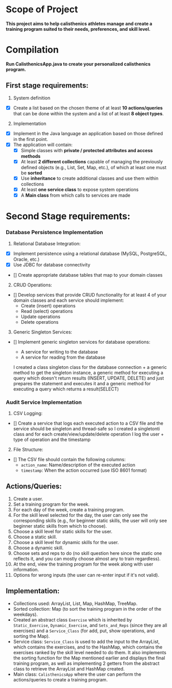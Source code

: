 # Scope of Project

**This project aims to help calisthenics athletes manage and create a training program suited to their needs, preferences, and skill level.**

# Compilation

**Run __CalisthenicsApp.java__ to create your personalized calisthenics program.**

## First stage requirements:
1. System definition
- [x] Create a list based on the chosen theme of at least **10 actions/queries** that can be done within the system and a list of at least **8 object types**.
2. Implementation
- [x] Implement in the Java language an application based on those defined in the first point.
- [x] The application will contain:
    - [x] Simple classes with **private / protected attributes and access methods**
    - [x] At least **2 different collections** capable of managing the previously defined objects (e.g., List, Set, Map, etc.), of which at least one must be **sorted**
    - [x] Use **inheritance** to create additional classes and use them within collections
    - [x] At least **one service class** to expose system operations
    - [x] A **Main class** from which calls to services are made

# Second Stage requirements:

### Database Persistence Implementation

1. Relational Database Integration:
- [x] Implement persistence using a relational database (MySQL, PostgreSQL, Oracle, etc.)
- [x] Use JDBC for database connectivity
- [] Create appropriate database tables that map to your domain classes

2. CRUD Operations:
- [] Develop services that provide CRUD functionality for at least 4 of your domain classes and each service should implement:
  - Create (insert) operations
  - Read (select) operations
  - Update operations
  - Delete operations

3. Generic Singleton Services:
- [] Implement generic singleton services for database operations:
  - A service for writing to the database
  - A service for reading from the database

  I created a class singleton class for the database connection + a generic method to get the singleton instance, a generic method for executing a query which doesn't return results (INSERT, UPDATE, DELETE) and just prepares the statement and executes it and a generic method for executing a query which returns a result(SELECT)

### Audit Service Implementation

1. CSV Logging:
- [] Create a service that logs each executed action to a CSV file and the service should be singleton and thread-safe so I created a singletonti class and for each create/view/update/delete operation I log the user + type of operation and the timestamp

2. File Structure:
- [] The CSV file should contain the following columns:
  - `action_name`: Name/description of the executed action
  - `timestamp`: When the action occurred (use ISO 8601 format)

## Actions/Queries:
 1. Create a user.
 2. Set a training program for the week.
 3. For each day of the week, create a training program.
 4. For the skill level selected for the day, the user can only see the corresponding skills (e.g., for beginner static skills, the user will only see beginner static skills from which to choose).
 5. Choose a skill level for static skills for the user.
 6. Choose a static skill.
 7. Choose a skill level for dynamic skills for the user.
 8. Choose a dynamic skill.
 9. Choose sets and reps to do (no skill question here since the static one reflects it, and you can mostly choose almost any to train regardless).
10. At the end, view the training program for the week along with user information.
11. Options for wrong inputs (the user can re-enter input if it's not valid). 

## Implementation:
- Collections used: ArrayList, List, Map, HashMap, TreeMap.
- Sorted collection: Map (to sort the training program in the order of the weekdays).
- Created an abstract class `Exercise` which is inherited by `Static_Exercise`, `Dynamic_Exercise`, and `Sets_and_Reps` (since they are all exercises) and a `Service_Class` (for add, put, show operations, and sorting the Map).
- Service class: `Service_Class` is used to add the input to the ArrayList, which contains the exercises, and to the HashMap, which contains the exercises ranked by the skill level needed to do them. It also implements the sorting function for the Map mentioned earlier and displays the final training program, as well as implementing 2 getters from the abstract class to retrieve the ArrayList and HashMap created.
- Main class: `CalisthenicsApp` where the user can perform the actions/queries to create a training program.